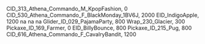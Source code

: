 CID_313_Athena_Commando_M_KpopFashion, 0
CID_530_Athena_Commando_F_BlackMonday_1BV6J, 2000
EID_IndigoApple, 1200
na
na
na
Glider_ID_029_PajamaParty, 800
Wrap_230_Glacier, 300
Pickaxe_ID_169_Farmer, 0
EID_BillyBounce, 800
Pickaxe_ID_215_Pug, 800
CID_616_Athena_Commando_F_CavalryBandit, 1200
